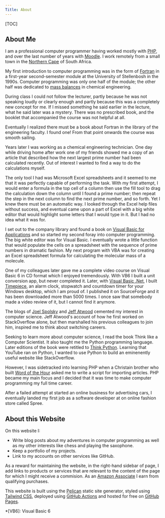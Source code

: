 ```yaml
---
Title: About
---
```


[TOC]

## About Me

I am a professional computer programmer having worked mostly with [PHP][1], and over the last number of years with [Moodle][2]. I work remotely from a small town in the [Northern Cape][3] of South Africa.

My first introduction to computer programming was in the form of [Fortran][4] in a first-year second-semester module at the University of Stellenbosh in the 1990s. Computer programming was only one half of the module; the other half was dedicated to [mass balances][5] in chemical engineering.

During class I could not follow the lecturer, partly because he was not speaking loudly or clearly enough and partly because this was a completely new concept for me. If I missed something he said earlier in the lecture, what he said later was a mystery. There was no prescribed book, and the booklet that accompanied the course was not helpful at all.

Eventually I realized there must be a book about Fortran in the library of the engineering faculty. I found one! From that point onwards the course was smooth sailing.

Years later I was working as a chemical engineering technician. One day while driving home after work one of my friends showed me a copy of an article that described how the next largest prime number had been calculated recently. Out of interest I wanted to find a way to do the calculations myself.

The only tool I had was Microsoft Excel spreadsheets and it seemed to me that it was perfectly capable of performing the task. With my first attempt, I would enter a formula in the top cell of a column then use the fill tool to drag the calculation down the column until I found a prime number; then repeat the step in the next column to find the next prime number, and so forth. Yet I knew there must be an automatic way. I looked through the Excel help files without success, and eventual came upon a part of Excel with a big white editor that would highlight some letters that I would type in it. But I had no idea what it was for.

I set out to the company library and found a book on [Visual Basic for Applications][6] and so started my second foray into computer programming. The big white editor was for Visual Basic. I eventually wrote a little function that would populate the cells on a spreadsheet with the sequence of prime numbers in dramatic fashion. My next program with VBA was for creating an Excel spreadsheet formula for calculating the molecular mass of a molecule.

One of my colleagues later gave me a complete video course on Visual Basic 6 in CD format which I enjoyed tremendously. With VB6 I built a unit conversion app, but never completed it. Later, with [Visual Basic .Net][7], I built [Timepiece][8], an alarm clock, stopwatch and countdown timer for your Windows desktop, which I am proud of. I published it on SourceForge and it has been downloaded more than 5000 times. I once saw that somebody made a video review of it, but I cannot find it anymore.

The blogs of [Joel Spolsky][9] and [Jeff Atwood][10] cemented my interest in computer science. Jeff Atwood's account of how he first worked on StackOverflow alone, but then marshalled his previous colleagues to join him, inspired me to think about switching careers.

Seeking to learn more about computer science, I read the book Think like a Computer Scientist. It also taught me the Python programming language. Later editions of the book were retitled to [Think Python][11]. Learning that YouTube ran on Python, I wanted to use Python to build an eminenently useful website like StackOverflow.

However, I was sidetracked into learning PHP when a Christain brother who built [Word of the Hour][12] asked me to write a script for importing articles. PHP became my main focus and I decided that it was time to make computer programming my full time career.

After a failed attempt at started an online business for advertising cars, I eventually landed my first job as a software developer at on online fashion store called Spree.

## About this Website

On this website I:

* Write blog posts about my adventures in computer programming as well as my other interests like chess and playing the saxophone.
* Keep a portfolio of my projects.
* Link to my accounts on other services like GitHub.

As a reward for maintaining the website, in the right-hand sidebar of page, I add links to products or services that are relevant to the content of the page for which I might receive a commision. As an [Amazon Associate][13] I earn from qualifying purchases.

This website is built using the [Pelican][14] static site generator, styled using [Tailwind CSS][15], deployed using [GitHub Actions][16] and hosted for free on [GitHub Pages][17].

[1]:    https://php.net/
[2]:    https://moodle.org/
[3]:    https://en.wikipedia.org/wiki/Northern_Cape
[4]:    https://fortran-lang.org/
[5]:    https://en.wikipedia.org/wiki/Mass_balance
[6]:    https://learn.microsoft.com/en-us/office/vba/api/overview/
[7]:    https://sourceforge.net/projects/timepiece/
[8]:    https://learn.microsoft.com/en-us/dotnet/visual-basic/
[9]:    https://joelonsoftware.com/
[10]:   https://blog.codinghorror.com/
[11]:   https://www.amazon.com/Think-Python-Like-Computer-Scientist/dp/1491939362/ref=sr_1_1?crid=1DSQY95MZ95AP&amp;keywords=think+python+3rd+edition&amp;qid=1698147094&amp;sprefix=think+python+%252Caps%252C348&amp;sr=8-1&_encoding=UTF8&tag=geoffreyvanwy-20&linkCode=ur2&linkId=ead7d652290feaa0567a068e957cbb0a&camp=1789&creative=9325
[12]:   https://wordofthehour.net/
[13]:   https://affiliate-program.amazon.com/
[14]:   https://getpelican.com/
[15]:   https://tailwindcss.com/
[16]:   https://github.com/features/actions/
[17]:   https://pages.github.com/

*[VB6]: Visual Basic 6
